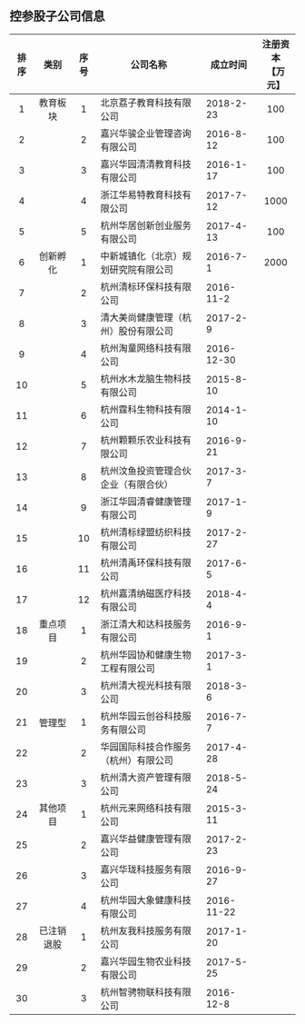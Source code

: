 ## 控参股子公司信息

|排序|类别|序号|公司名称|成立时间|注册资本<br>【万元】|
|:--:|:---:|:--:|----|----|:---:|
|1|教育板块|1|北京荔子教育科技有限公司|2018-2-23|100|
|2||2|嘉兴华骏企业管理咨询有限公司|2016-8-12|100|
|3||3|嘉兴华园清清教育科技有限公司|2016-1-17|100|
|4||4|浙江华易特教育科技有限公司|2017-7-12|1000|
|5||5|杭州华居创新创业服务有限公司|2017-4-13|100|
|6|创新孵化|1|中新城镇化（北京）规划研究院有限公司|2016-7-1|2000|
|7||2|杭州清标环保科技有限公司|2016-11-2|
|8||3|清大美尚健康管理（杭州）股份有限公司|2017-2-9|
|9||4|杭州淘童网络科技有限公司|2016-12-30|
|10||5|杭州水木龙脑生物科技有限公司|2015-8-10|
|11||6|杭州霆科生物科技有限公司|2014-1-10|
|12||7|杭州颗颗乐农业科技有限公司|2016-9-21|
|13||8|杭州汶鱼投资管理合伙企业（有限合伙）|2017-3-7|
|14||9|浙江华园清睿健康管理有限公司|2017-1-9|
|15||10|杭州清标绿盟纺织科技有限公司|2017-2-27|
|16||11|杭州清禹环保科技有限公司|2017-6-5|
|17||12|杭州嘉清纳磁医疗科技有限公司|2018-4-4|
|18|重点项目|1|浙江清大和达科技服务有限公司|2016-9-1|
|19||2|杭州华园协和健康生物工程有限公司|2017-3-1|
|20||3|杭州清大视光科技有限公司|2018-3-6|
|21|管理型|1|杭州华园云创谷科技服务有限公司|2016-7-7|
|22||2|华园国际科技合作服务（杭州）有限公司|2017-4-28|
|23||3|杭州清大资产管理有限公司|2018-5-24|
|24|其他项目|1|杭州元来网络科技有限公司|2015-3-11|
|25||2|嘉兴华益健康管理有限公司|2017-2-23|
|26||3|嘉兴华珑科技服务有限公司|2016-9-27|
|27||4|杭州华园大象健康科技有限公司|2016-11-22|
|28|已注销退股|1|杭州友我科技服务有限公司|2017-1-20|
|29||2|嘉兴华园生物农业科技有限公司|2017-5-25|
|30||3|杭州智骋物联科技有限公司|2016-12-8|
